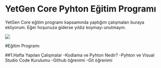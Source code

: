 # YetGen Core Pyhton Eğitim Programı 
YetGen Core eğitim programı kapsamında yaptığım çalışmaları buraya ekliyorum. Eğer hoşunuza giderse yıldız koymayı unutmayın. 

<img src="https://yetkingencler.com/wp-content/uploads/2021/07/yetgen-beyaz-e1626884322969-300x111.png">

 #Eğitim Programı 
 
  ##1.Hafta Yapılan Çalışmalar
 -Kodlama ve Pyhton Nedir?
 -Pyhton ve Visual Studio Code Kurulumu 
 -Github öğrenimi 
 -Git öğrenimi



